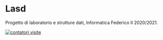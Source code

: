 # Lasd
Progetto di laboratorio e strutture dati, Informatica Federico II 2020/2021. 

<div id="sfc33mae3k2l85bjz9g6c1a47q6tgks89hb"></div>
<a href="https://www.contatoreaccessi.com" title="contatori visite"><img src="https://counter1.stat.ovh/private/contatoreaccessi.php?c=33mae3k2l85bjz9g6c1a47q6tgks89hb" border="0" title="contatori visite" alt="contatori visite"></a>
